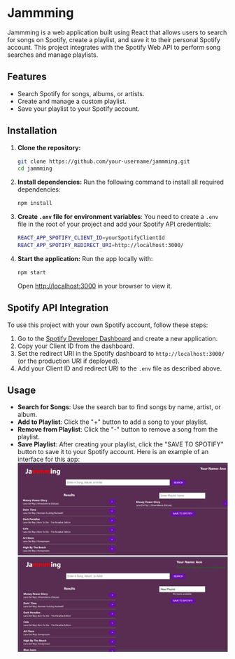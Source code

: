 

# Jammming

Jammming is a web application built using React that allows users to search for songs on Spotify, create a playlist, and save it to their personal Spotify account. This project integrates with the Spotify Web API to perform song searches and manage playlists.

## Features
- Search Spotify for songs, albums, or artists.
- Create and manage a custom playlist.
- Save your playlist to your Spotify account.

## Installation

1. **Clone the repository:**
   ```bash
   git clone https://github.com/your-username/jammming.git
   cd jammming
   ```

2. **Install dependencies:**
   Run the following command to install all required dependencies:
   ```bash
   npm install
   ```

3. **Create `.env` file for environment variables**:
   You need to create a `.env` file in the root of your project and add your Spotify API credentials:
   ```bash
   REACT_APP_SPOTIFY_CLIENT_ID=yourSpotifyClientId
   REACT_APP_SPOTIFY_REDIRECT_URI=http://localhost:3000/
   ```

4. **Start the application:**
   Run the app locally with:
   ```bash
   npm start
   ```
   Open [http://localhost:3000](http://localhost:3000) in your browser to view it.

## Spotify API Integration

To use this project with your own Spotify account, follow these steps:
1. Go to the [Spotify Developer Dashboard](https://developer.spotify.com/dashboard/applications) and create a new application.
2. Copy your Client ID from the dashboard.
3. Set the redirect URI in the Spotify dashboard to `http://localhost:3000/` (or the production URI if deployed).
4. Add your Client ID and redirect URI to the `.env` file as described above.

## Usage

- **Search for Songs**: Use the search bar to find songs by name, artist, or album.
- **Add to Playlist**: Click the "+" button to add a song to your playlist.
- **Remove from Playlist**: Click the "-" button to remove a song from the playlist.
- **Save Playlist**: After creating your playlist, click the "SAVE TO SPOTIFY" button to save it to your Spotify account.
Here is an example of an interface for this app:
![jamming1.png](https://github.com/Annabel-13/jamming/blob/main/screenshots/jamming1.png)
![jamming2.png](https://github.com/Annabel-13/jamming/blob/main/screenshots/jamming2.png)
